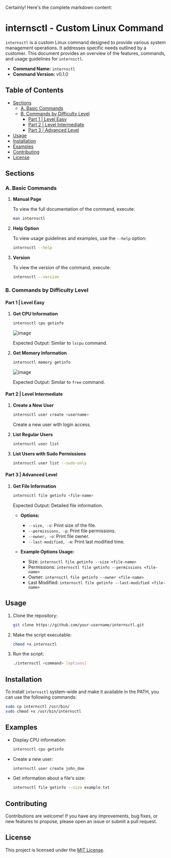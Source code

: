 Certainly! Here's the complete markdown content:

# internsctl - Custom Linux Command

`internsctl` is a custom Linux command designed to provide various system management operations. It addresses specific needs outlined by a customer. This document provides an overview of the features, commands, and usage guidelines for `internsctl`.

- **Command Name:** `internsctl`
- **Command Version:** v0.1.0

## Table of Contents

- [Sections](#sections)
  - [A. Basic Commands](#a-basic-commands)
  - [B. Commands by Difficulty Level](#b-commands-by-difficulty-level)
    - [Part 1 | Level Easy](#part-1--level-easy)
    - [Part 2 | Level Intermediate](#part-2--level-intermediate)
    - [Part 3 | Advanced Level](#part-3--advanced-level)
- [Usage](#usage)
- [Installation](#installation)
- [Examples](#examples)
- [Contributing](#contributing)
- [License](#license)

## Sections

### A. Basic Commands

1. **Manual Page**

   To view the full documentation of the command, execute:

   ```bash
   man internsctl
   ```

2. **Help Option**

   To view usage guidelines and examples, use the `--help` option:

   ```bash
   internsctl --help
   ```

3. **Version**

   To view the version of the command, execute:

   ```bash
   internsctl --version
   ```

### B. Commands by Difficulty Level

#### Part 1 | Level Easy

1. **Get CPU Information**

   ```bash
   internsctl cpu getinfo
   ```
   ![image](https://github.com/IIIshan/internsctl-Ishan-Rana-/assets/20624673/cd89e23c-4339-4698-8b43-869214b83382)

   Expected Output: Similar to `lscpu` command.

2. **Get Memory Information**

   ```bash
   internsctl memory getinfo
   ```
   ![image](https://github.com/IIIshan/internsctl-Ishan-Rana-/assets/20624673/f2865cc1-5ef5-40b5-b6f0-24606d6a0532)

   Expected Output: Similar to `free` command.

#### Part 2 | Level Intermediate

1. **Create a New User**

   ```bash
   internsctl user create <username>
   ```

   Create a new user with login access.

2. **List Regular Users**

   ```bash
   internsctl user list
   ```

3. **List Users with Sudo Permissions**

   ```bash
   internsctl user list --sudo-only
   ```

#### Part 3 | Advanced Level

1. **Get File Information**

   ```bash
   internsctl file getinfo <file-name>
   ```

   Expected Output: Detailed file information.

   - **Options:**
     - `--size, -s`: Print size of the file.
     - `--permissions, -p`: Print file permissions.
     - `--owner, -o`: Print file owner.
     - `--last-modified, -m`: Print last modified time.

   - **Example Options Usage:**
     - Size: `internsctl file getinfo --size <file-name>`
     - Permissions: `internsctl file getinfo --permissions <file-name>`
     - Owner: `internsctl file getinfo --owner <file-name>`
     - Last Modified: `internsctl file getinfo --last-modified <file-name>`

## Usage

1. Clone the repository:

   ```bash
   git clone https://github.com/your-username/internsctl.git
   ```

2. Make the script executable:

   ```bash
   chmod +x internsctl
   ```

3. Run the script:

   ```bash
   ./internsctl <command> [options]
   ```

## Installation

To install `internsctl` system-wide and make it available in the PATH, you can use the following commands:

```bash
sudo cp internsctl /usr/bin/
sudo chmod +x /usr/bin/internsctl
```

## Examples

- Display CPU information:

  ```bash
  internsctl cpu getinfo
  ```

- Create a new user:

  ```bash
  internsctl user create john_doe
  ```

- Get information about a file's size:

  ```bash
  internsctl file getinfo --size example.txt
  ```

## Contributing

Contributions are welcome! If you have any improvements, bug fixes, or new features to propose, please open an issue or submit a pull request.

## License

This project is licensed under the [MIT License](LICENSE).
```
